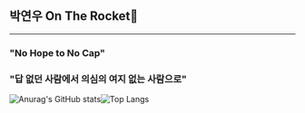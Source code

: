 ## 박연우 On The Rocket🚀
---
### "No Hope to No Cap"
### "답 없던 사람에서 의심의 여지 없는 사람으로"

<!--
**HyeonWooGa/HyeonWooGa** is a ✨ _special_ ✨ repository because its `README.md` (this file) appears on your GitHub profile.

Here are some ideas to get you started:

- 🔭 I’m currently working on ...
- 🌱 I’m currently learning ...
- 👯 I’m looking to collaborate on ...
- 🤔 I’m looking for help with ...
- 💬 Ask me about ...
- 📫 How to reach me: ...
- 😄 Pronouns: ...
- ⚡ Fun fact: ...
-->

![Anurag's GitHub stats](https://github-readme-stats.vercel.app/api?username=HyeonWooGa&show_icons=true&theme=tokyonight)![Top Langs](https://github-readme-stats.vercel.app/api/top-langs/?username=HyeonWooGa&layout=compact&theme=tokyonight)
